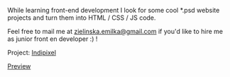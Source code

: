 While learning front-end development I look for some cool *.psd website projects and turn them into HTML / CSS / JS code. 

Feel free to mail me at zielinska.emilka@gmail.com if you'd like to hire me as junior front en developer :) !

Project: [Indipixel](https://dribbble.com/shots/2467109-Indipixel-Free-Landing-Page-Template)

[Preview](https://ezielinska.github.io/front-end-excercise-1/)